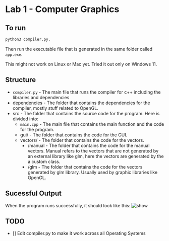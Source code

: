 # Lab 1 - Computer Graphics

## To run

``` python
python3 compiler.py. 
```

Then run the executable file that is generated in the same folder called `app.exe`.

This might not work on Linux or Mac yet. Tried it out only on Windows 11.

## Structure
- `compiler.py` - The main file that runs the compiler for c++ including the libraries and dependencies
- dependencies - The folder that contains the dependencies for the compiler, mostly stuff related to OpenGL.
- src - The folder that contains the source code for the program. Here is divided into:
    - `main.cpp` - The main file that contains the main function and the code for the program.
    - gui/ - The folder that contains the code for the GUI.
    - vectors/ - The folder that contains the code for the vectors.
        - /manual - The folder that contains the code for the manual vectors. Manual refers to the vectors that are not generated by an external library like glm, here the vectors are generated by the a custom class.
        - /glm - The folder that contains the code for the vectors generated by glm library. Usually used by graphic libraries like OpenGL.

## Sucessful Output
When the program runs successfully, it should look like this:
![show](https://user-images.githubusercontent.com/49286935/230539913-16ae9925-338d-497b-9b3e-d7e2e5ed8bb1.png)

## TODO
- [] Edit compiler.py to make it work across all Operating Systems
